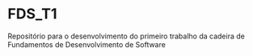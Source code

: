 # FDS_T1
Repositório para o desenvolvimento do primeiro trabalho da cadeira de Fundamentos de Desenvolvimento de Software

